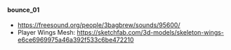 #### bounce_01

- https://freesound.org/people/3bagbrew/sounds/95600/
- Player Wings Mesh: https://sketchfab.com/3d-models/skeleton-wings-e6ce6969975a46a392f533c6be472210
